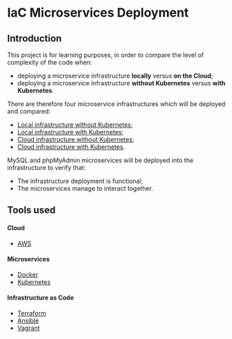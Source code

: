 # IaC Microservices Deployment


## Introduction

This project is for learning purposes, in order to compare the level of complexity of the code when:
- deploying a microservice infrastructure **locally** versus **on the Cloud**;
- deploying a microservice infrastructure **without Kubernetes** versus **with Kubernetes**.

There are therefore four microservice infrastructures which will be deployed and compared:
- [Local infrastructure without Kubernetes](/local-installation/without-kubernetes/);
- [Local infrastructure with Kubernetes](/local-installation/with-kubernetes/);
- [Cloud infrastructure without Kubernetes](/cloud-installation/without-kubernetes/);
- [Cloud infrastructure with Kubernetes](/cloud-installation/with-kubernetes/).

MySQL and phpMyAdmin microservices will be deployed into the infrastructure to verify that:
- The infrastructure deployment is functional;
- The microservices manage to interact together.


## Tools used

#### Cloud
- [AWS](https://aws.amazon.com/)

#### Microservices
- [Docker](https://www.docker.com/)
- [Kubernetes](https://kubernetes.io/)

#### Infrastructure as Code
- [Terraform](https://www.terraform.io/)
- [Ansible](https://www.ansible.com/)
- [Vagrant](https://www.vagrantup.com/)
